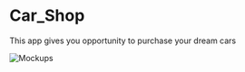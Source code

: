 # Car_Shop

This app gives you opportunity to purchase your dream cars 


![Mockups](https://user-images.githubusercontent.com/72808071/128031304-6bf89527-e4dd-4371-83a6-61cbad33ac69.jpg)



